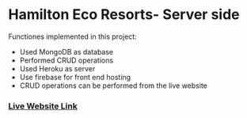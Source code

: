 # Hamilton Eco Resorts- Server side

Functiones implemented in this project:
* Used MongoDB as database
* Performed CRUD operations
* Used Heroku as server
* Use firebase for front end hosting
* CRUD operations can be performed from the live website


### [Live Website Link](https://hamilton-eco-resort.web.app/)